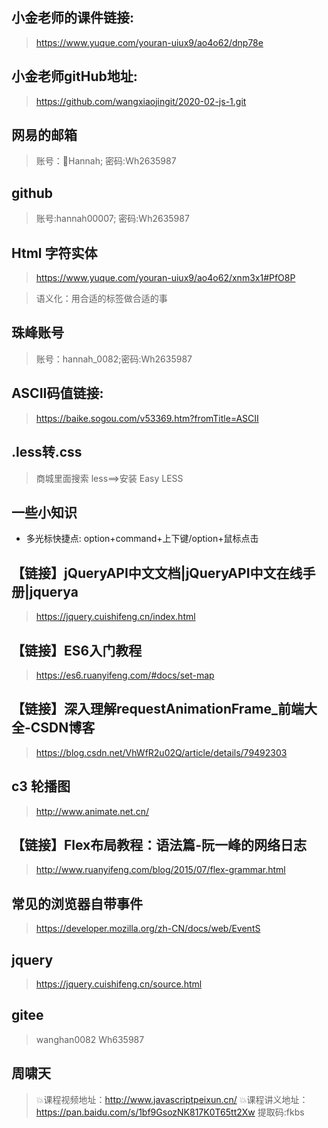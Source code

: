 ## 小金老师的课件链接: 
> https://www.yuque.com/youran-uiux9/ao4o62/dnp78e

## 小金老师gitHub地址: 
> https://github.com/wangxiaojingit/2020-02-js-1.git

## 网易的邮箱
> 账号：Hannah; 密码:Wh2635987

## github
> 账号:hannah00007; 密码:Wh2635987

## Html 字符实体
> https://www.yuque.com/youran-uiux9/ao4o62/xnm3x1#PfO8P

> 语义化：用合适的标签做合适的事

## 珠峰账号
> 账号：hannah_0082;密码:Wh2635987

## ASCII码值链接:
> https://baike.sogou.com/v53369.htm?fromTitle=ASCII

## .less转.css
> 商城里面搜索 less==>安装 Easy LESS

## 一些小知识
+ 多光标快捷点: option+command+上下键/option+鼠标点击

## 【链接】jQueryAPI中文文档|jQueryAPI中文在线手册|jquerya
> https://jquery.cuishifeng.cn/index.html

## 【链接】ES6入门教程
> https://es6.ruanyifeng.com/#docs/set-map

## 【链接】深入理解requestAnimationFrame_前端大全-CSDN博客
> https://blog.csdn.net/VhWfR2u02Q/article/details/79492303

## c3 轮播图
> http://www.animate.net.cn/


## 【链接】Flex布局教程：语法篇-阮一峰的网络日志
> http://www.ruanyifeng.com/blog/2015/07/flex-grammar.html


## 常见的浏览器自带事件
> https://developer.mozilla.org/zh-CN/docs/web/EventS

## jquery
> https://jquery.cuishifeng.cn/source.html

## gitee
> wanghan0082
> Wh635987


## 周啸天
> 💥课程视频地址：http://www.javascriptpeixun.cn/
> 💥课程讲义地址：https://pan.baidu.com/s/1bf9GsozNK817K0T65tt2Xw  提取码:fkbs










